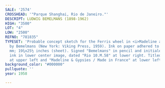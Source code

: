 ```yaml
---
SALE: '2574'
CROSSHEAD: '"Parque Shanghai, Rio de Janeiro."'
DESCRIPT: LUDWIG BEMELMANS (1898-1962)
HIGH: "3500"
LOT: "4"
LOW: "2500"
REFNO: "781835"
TYPESET: 'Probable concept sketch for the Ferris wheel in <i>Madeline and the Gypsies</i>
  by Bemelmans (New York: Viking Press, 1959). Ink on paper adhered to board. 500x650
  mm; 19¾x25½ inches (sheet). Signed "Bemelmans" in pencil and initialed "L.B." in
  ink in lower center image, dated "Rio 10.M.58" at lower right. Titled "Parque Shanghai"
  at upper left and "Madeline & Gypsies / Made in France" at lower left.'
background_color: "#000000"
pullquote: ''
year: 1958

---
```

